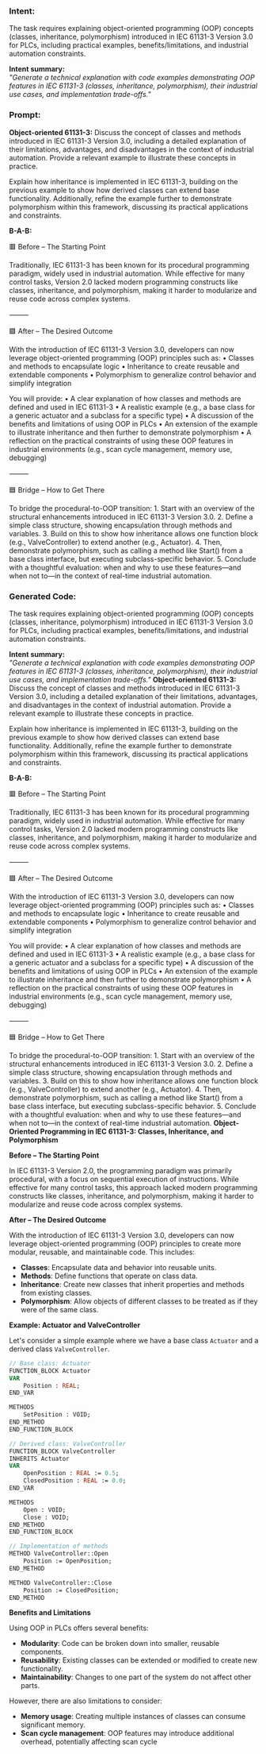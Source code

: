 ### Intent:
The task requires explaining object-oriented programming (OOP) concepts (classes, inheritance, polymorphism) introduced in IEC 61131-3 Version 3.0 for PLCs, including practical examples, benefits/limitations, and industrial automation constraints.  

**Intent summary:**  
*"Generate a technical explanation with code examples demonstrating OOP features in IEC 61131-3 (classes, inheritance, polymorphism), their industrial use cases, and implementation trade-offs."*

### Prompt:
**Object-oriented 61131-3:**
Discuss the concept of classes and methods introduced in IEC 61131-3 Version 3.0, including a detailed explanation of their limitations, advantages, and disadvantages in the context of industrial automation. Provide a relevant example to illustrate these concepts in practice.

Explain how inheritance is implemented in IEC 61131-3, building on the previous example to show how derived classes can extend base functionality. Additionally, refine the example further to demonstrate polymorphism within this framework, discussing its practical applications and constraints.

**B-A-B:**

🟥 Before – The Starting Point

Traditionally, IEC 61131-3 has been known for its procedural programming paradigm, widely used in industrial automation. While effective for many control tasks, Version 2.0 lacked modern programming constructs like classes, inheritance, and polymorphism, making it harder to modularize and reuse code across complex systems.

⸻

🟩 After – The Desired Outcome

With the introduction of IEC 61131-3 Version 3.0, developers can now leverage object-oriented programming (OOP) principles such as:
	•	Classes and methods to encapsulate logic
	•	Inheritance to create reusable and extendable components
	•	Polymorphism to generalize control behavior and simplify integration

You will provide:
	•	A clear explanation of how classes and methods are defined and used in IEC 61131-3
	•	A realistic example (e.g., a base class for a generic actuator and a subclass for a specific type)
	•	A discussion of the benefits and limitations of using OOP in PLCs
	•	An extension of the example to illustrate inheritance and then further to demonstrate polymorphism
	•	A reflection on the practical constraints of using these OOP features in industrial environments (e.g., scan cycle management, memory use, debugging)

⸻

🟦 Bridge – How to Get There

To bridge the procedural-to-OOP transition:
	1.	Start with an overview of the structural enhancements introduced in IEC 61131-3 Version 3.0.
	2.	Define a simple class structure, showing encapsulation through methods and variables.
	3.	Build on this to show how inheritance allows one function block (e.g., ValveController) to extend another (e.g., Actuator).
	4.	Then, demonstrate polymorphism, such as calling a method like Start() from a base class interface, but executing subclass-specific behavior.
	5.	Conclude with a thoughtful evaluation: when and why to use these features—and when not to—in the context of real-time industrial automation.

### Generated Code:
The task requires explaining object-oriented programming (OOP) concepts (classes, inheritance, polymorphism) introduced in IEC 61131-3 Version 3.0 for PLCs, including practical examples, benefits/limitations, and industrial automation constraints.  

**Intent summary:**  
*"Generate a technical explanation with code examples demonstrating OOP features in IEC 61131-3 (classes, inheritance, polymorphism), their industrial use cases, and implementation trade-offs."*
**Object-oriented 61131-3:**
Discuss the concept of classes and methods introduced in IEC 61131-3 Version 3.0, including a detailed explanation of their limitations, advantages, and disadvantages in the context of industrial automation. Provide a relevant example to illustrate these concepts in practice.

Explain how inheritance is implemented in IEC 61131-3, building on the previous example to show how derived classes can extend base functionality. Additionally, refine the example further to demonstrate polymorphism within this framework, discussing its practical applications and constraints.

**B-A-B:**

🟥 Before – The Starting Point

Traditionally, IEC 61131-3 has been known for its procedural programming paradigm, widely used in industrial automation. While effective for many control tasks, Version 2.0 lacked modern programming constructs like classes, inheritance, and polymorphism, making it harder to modularize and reuse code across complex systems.

⸻

🟩 After – The Desired Outcome

With the introduction of IEC 61131-3 Version 3.0, developers can now leverage object-oriented programming (OOP) principles such as:
	•	Classes and methods to encapsulate logic
	•	Inheritance to create reusable and extendable components
	•	Polymorphism to generalize control behavior and simplify integration

You will provide:
	•	A clear explanation of how classes and methods are defined and used in IEC 61131-3
	•	A realistic example (e.g., a base class for a generic actuator and a subclass for a specific type)
	•	A discussion of the benefits and limitations of using OOP in PLCs
	•	An extension of the example to illustrate inheritance and then further to demonstrate polymorphism
	•	A reflection on the practical constraints of using these OOP features in industrial environments (e.g., scan cycle management, memory use, debugging)

⸻

🟦 Bridge – How to Get There

To bridge the procedural-to-OOP transition:
	1.	Start with an overview of the structural enhancements introduced in IEC 61131-3 Version 3.0.
	2.	Define a simple class structure, showing encapsulation through methods and variables.
	3.	Build on this to show how inheritance allows one function block (e.g., ValveController) to extend another (e.g., Actuator).
	4.	Then, demonstrate polymorphism, such as calling a method like Start() from a base class interface, but executing subclass-specific behavior.
	5.	Conclude with a thoughtful evaluation: when and why to use these features—and when not to—in the context of real-time industrial automation. **Object-Oriented Programming in IEC 61131-3: Classes, Inheritance, and Polymorphism**

**Before – The Starting Point**

In IEC 61131-3 Version 2.0, the programming paradigm was primarily procedural, with a focus on sequential execution of instructions. While effective for many control tasks, this approach lacked modern programming constructs like classes, inheritance, and polymorphism, making it harder to modularize and reuse code across complex systems.

**After – The Desired Outcome**

With the introduction of IEC 61131-3 Version 3.0, developers can now leverage object-oriented programming (OOP) principles to create more modular, reusable, and maintainable code. This includes:

* **Classes**: Encapsulate data and behavior into reusable units.
* **Methods**: Define functions that operate on class data.
* **Inheritance**: Create new classes that inherit properties and methods from existing classes.
* **Polymorphism**: Allow objects of different classes to be treated as if they were of the same class.

**Example: Actuator and ValveController**

Let's consider a simple example where we have a base class `Actuator` and a derived class `ValveController`.

```pascal
// Base class: Actuator
FUNCTION_BLOCK Actuator
VAR
    Position : REAL;
END_VAR

METHODS
    SetPosition : VOID;
END_METHOD
END_FUNCTION_BLOCK

// Derived class: ValveController
FUNCTION_BLOCK ValveController
INHERITS Actuator
VAR
    OpenPosition : REAL := 0.5;
    ClosedPosition : REAL := 0.0;
END_VAR

METHODS
    Open : VOID;
    Close : VOID;
END_METHOD
END_FUNCTION_BLOCK

// Implementation of methods
METHOD ValveController::Open
    Position := OpenPosition;
END_METHOD

METHOD ValveController::Close
    Position := ClosedPosition;
END_METHOD
```

**Benefits and Limitations**

Using OOP in PLCs offers several benefits:

* **Modularity**: Code can be broken down into smaller, reusable components.
* **Reusability**: Existing classes can be extended or modified to create new functionality.
* **Maintainability**: Changes to one part of the system do not affect other parts.

However, there are also limitations to consider:

* **Memory usage**: Creating multiple instances of classes can consume significant memory.
* **Scan cycle management**: OOP features may introduce additional overhead, potentially affecting scan cycle
